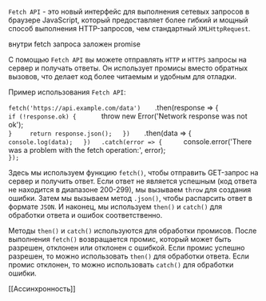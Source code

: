 `Fetch API` - это новый интерфейс для выполнения сетевых запросов в браузере JavaScript, который предоставляет более гибкий и мощный способ выполнения HTTP-запросов, чем стандартный `XMLHttpRequest`.

внутри fetch запроса заложен promise

С помощью `Fetch API` вы можете отправлять `HTTP` и `HTTPS` запросы на сервер и получать ответы. Он использует промисы вместо обратных вызовов, что делает код более читаемым и удобным для отладки.

Пример использования `Fetch API`:

`fetch('https://api.example.com/data')   
	`.then(response => {    
		` if (!response.ok) {       
		`throw new Error('Network response was not ok');     
		`}     return response.json();   })   
		`.then(data => {     
		`console.log(data);   })   .catch(error => {     
		`console.error('There was a problem with the fetch operation:', error);  
`});`

Здесь мы используем функцию `fetch()`, чтобы отправить GET-запрос на сервер и получить ответ. Если ответ не является успешным (код ответа не находится в диапазоне 200-299), мы вызываем `throw` для создания ошибки. Затем мы вызываем метод `.json()`, чтобы распарсить ответ в формате `JSON`. И наконец, мы используем `then()` и `catch()` для обработки ответа и ошибок соответственно.

Методы `then()` и `catch()` используются для обработки промисов. После выполнения `fetch()` возвращается промис, который может быть разрешен, отклонен или отклонен с ошибкой. Если промис успешно разрешен, то можно использовать `then()` для обработки ответа. Если промис отклонен, то можно использовать `catch()` для обработки ошибки.



[[Ассинхронность]]